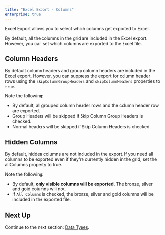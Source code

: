 ```yaml
---
title: "Excel Export - Columns"
enterprise: true
---
```


Excel Export allows you to select which columns get exported to Excel.

By default, all the columns in the grid are included in the Excel export. However, you can set which columns are exported to the Excel file.

## Column Headers

By default column headers and group column headers are included in the Excel export. However, you can suppress the export for column header rows using the `skipColumnGroupHeaders` and `skipColumnHeaders` properties to `true`.

Note the following:

- By default, all grouped column header rows and the column header row are exported.
- Group Headers will be skipped if Skip Column Group Headers is checked.
- Normal headers will be skipped if Skip Column Headers is checked.

<grid-example title='Excel Export - Column Headers' name='excel-export-column-headers' type='generated' options='{ "enterprise": true, "exampleHeight": 815 }'></grid-example>

## Hidden Columns

By default, hidden columns are not included in the export. If you need all columns to be exported even if they're currently hidden in the grid, set the allColumns property to true.

Note the following:

- By default, **only visible columns will be exported**. The bronze, silver and gold columns will not.
- If `All Columns` is checked, the bronze, silver and gold columns will be included in the exported file.

<grid-example title='Excel Export - Hidden Columns' name='excel-export-hidden-columns' type='generated' options='{ "enterprise": true, "exampleHeight": 815 }'></grid-example>

## Next Up

Continue to the next section: [Data Types](../excel-export-data-types/).